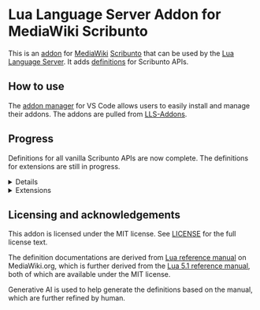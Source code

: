 # Lua Language Server Addon for MediaWiki Scribunto

This is an [addon](https://github.com/LuaLS/lua-language-server/wiki/Addons) for [MediaWiki](https://mediawiki.org) [Scribunto](https://mediawiki.org/wiki/Extension:Scribunto) that can be used by the [Lua Language Server](https://github.com/LuaLS/lua-language-server). It adds [definitions](https://luals.github.io/wiki/definition-files/) for Scribunto APIs.

## How to use

The [addon manager](https://luals.github.io/wiki/addons/#installing-addons) for VS Code allows users to easily install and manage their addons. The addons are pulled from [LLS-Addons](https://github.com/LuaLS/LLS-Addons).

<!-- To add your addon to the addon manager, please read the [README for LLS-Addons](https://github.com/LuaLS/LLS-Addons#readme). -->

## Progress

Definitions for all vanilla Scribunto APIs are now complete. The definitions for extensions are still in progress.

<details>

- [x] `mw`
- [x] `frame` object
- [x] `mw.hash`
- [x] `mw.html`
- [x] `mw.language`
- [x] `mw.message`
- [x] `mw.site`
- [x] `mw.text`
- [x] `mw.title`
- [x] `mw.uri`
- [x] `mw.ustring`
- [x] `bit32`
- [x] `libraryUtil`
- [x] `luabit`
- [x] `strict`
- [x] `ustring`
</details>

<details>
<summary>Extensions</summary>

- [ ] `mw.wikibase`
- [ ] `mw.wikibase.lexeme`
- [ ] `mw.wikibase.mediainfo`
- [ ] `mw.bcmath`
- [x] `mw.smw`
- [x] `mw.ext.data`
- [ ] `mw.ext.cargo`
- [ ] `mw.ext.cattools`
- [ ] `mw.ext.FlaggedRevs`
- [x] `mw.ext.TitleBlacklist`
- [x] `mw.ext.ParserFunctions`
- [ ] `mw.ext.proofreadPage`
- [ ] `mw.ext.articlePlaceholder`
- [ ] `mw.ext.externalData`
- [ ] `mw.ext.UnlinkedWikibase`
- [ ] `mw.ext.seo`
- [ ] `mw.slots`
</details>

## Licensing and acknowledgements

This addon is licensed under the MIT license. See [LICENSE](LICENSE) for the full license text.

The definition documentations are derived from [Lua reference manual](https://www.mediawiki.org/wiki/Extension:Scribunto/Lua_reference_manual) on MediaWiki.org, which is further derived from the [Lua 5.1 reference manual](https://www.lua.org/manual/5.1/index.html), both of which are available under the MIT license.

Generative AI is used to help generate the definitions based on the manual, which are further refined by human.
